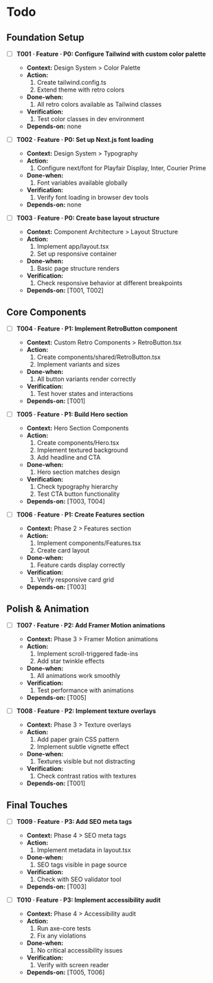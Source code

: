 # Todo

## Foundation Setup
- [ ] **T001 · Feature · P0: Configure Tailwind with custom color palette**
    - **Context:** Design System > Color Palette
    - **Action:**
        1. Create tailwind.config.ts
        2. Extend theme with retro colors
    - **Done-when:**
        1. All retro colors available as Tailwind classes
    - **Verification:**
        1. Test color classes in dev environment
    - **Depends-on:** none

- [ ] **T002 · Feature · P0: Set up Next.js font loading**
    - **Context:** Design System > Typography
    - **Action:**
        1. Configure next/font for Playfair Display, Inter, Courier Prime
    - **Done-when:**
        1. Font variables available globally
    - **Verification:**
        1. Verify font loading in browser dev tools
    - **Depends-on:** none

- [ ] **T003 · Feature · P0: Create base layout structure**
    - **Context:** Component Architecture > Layout Structure
    - **Action:**
        1. Implement app/layout.tsx
        2. Set up responsive container
    - **Done-when:**
        1. Basic page structure renders
    - **Verification:**
        1. Check responsive behavior at different breakpoints
    - **Depends-on:** [T001, T002]

## Core Components
- [ ] **T004 · Feature · P1: Implement RetroButton component**
    - **Context:** Custom Retro Components > RetroButton.tsx
    - **Action:**
        1. Create components/shared/RetroButton.tsx
        2. Implement variants and sizes
    - **Done-when:**
        1. All button variants render correctly
    - **Verification:**
        1. Test hover states and interactions
    - **Depends-on:** [T001]

- [ ] **T005 · Feature · P1: Build Hero section**
    - **Context:** Hero Section Components
    - **Action:**
        1. Create components/Hero.tsx
        2. Implement textured background
        3. Add headline and CTA
    - **Done-when:**
        1. Hero section matches design
    - **Verification:**
        1. Check typography hierarchy
        2. Test CTA button functionality
    - **Depends-on:** [T003, T004]

- [ ] **T006 · Feature · P1: Create Features section**
    - **Context:** Phase 2 > Features section
    - **Action:**
        1. Implement components/Features.tsx
        2. Create card layout
    - **Done-when:**
        1. Feature cards display correctly
    - **Verification:**
        1. Verify responsive card grid
    - **Depends-on:** [T003]

## Polish & Animation
- [ ] **T007 · Feature · P2: Add Framer Motion animations**
    - **Context:** Phase 3 > Framer Motion animations
    - **Action:**
        1. Implement scroll-triggered fade-ins
        2. Add star twinkle effects
    - **Done-when:**
        1. All animations work smoothly
    - **Verification:**
        1. Test performance with animations
    - **Depends-on:** [T005]

- [ ] **T008 · Feature · P2: Implement texture overlays**
    - **Context:** Phase 3 > Texture overlays
    - **Action:**
        1. Add paper grain CSS pattern
        2. Implement subtle vignette effect
    - **Done-when:**
        1. Textures visible but not distracting
    - **Verification:**
        1. Check contrast ratios with textures
    - **Depends-on:** [T001]

## Final Touches
- [ ] **T009 · Feature · P3: Add SEO meta tags**
    - **Context:** Phase 4 > SEO meta tags
    - **Action:**
        1. Implement metadata in layout.tsx
    - **Done-when:**
        1. SEO tags visible in page source
    - **Verification:**
        1. Check with SEO validator tool
    - **Depends-on:** [T003]

- [ ] **T010 · Feature · P3: Implement accessibility audit**
    - **Context:** Phase 4 > Accessibility audit
    - **Action:**
        1. Run axe-core tests
        2. Fix any violations
    - **Done-when:**
        1. No critical accessibility issues
    - **Verification:**
        1. Verify with screen reader
    - **Depends-on:** [T005, T006]